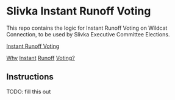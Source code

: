 # Slivka Instant Runoff Voting

This repo contains the logic for Instant Runoff Voting on Wildcat Connection, to be used by Slivka Executive Committee Elections. 

[Instant Runoff Voting](https://en.wikipedia.org/wiki/Instant-runoff_voting)

[Why](https://www.fairvote.org/rcv#rcvbenefits) [Instant](https://www.cgpgrey.com/blog/the-alternative-vote-explained.html) [Runoff](https://www2.isye.gatech.edu/~jjb/papers/stv.pdf) [Voting?](https://ncase.me/ballot/)

## Instructions

TODO: fill this out
